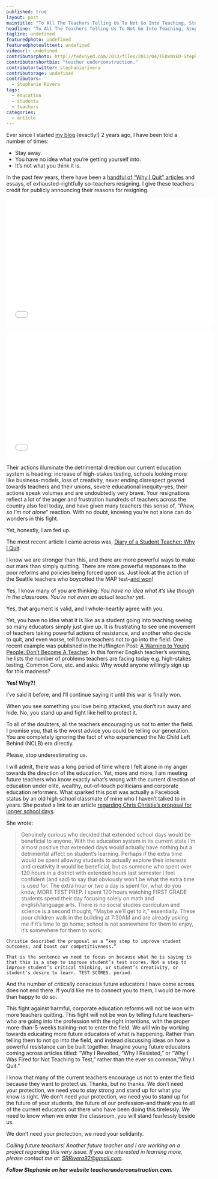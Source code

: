 ```yaml
---
published: true
layout: post
maintitle: "To All The Teachers Telling Us To Not Go Into Teaching, Stop. - {Young}ist"
headline: "To All The Teachers Telling Us To Not Go Into Teaching, Stop."
tagline: undefined
featuredphoto: undefined
featuredphotoalttext: undefined
videourl: undefined
contributorphoto: http://tedxnyed.com/2013/files/2013/04/TEDxNYED-Steph-Rivera-1.jpg
contributorshortbio: "teacher underconstruction."
contributortwitter: stephanierivera
contributorage: undefined
contributors: 
  - Stephanie Rivera
tags: 
  - education
  - students
  - teachers
categories: 
  - article
---
```

Ever since I started [my blog](http://teacherunderconstruction.com/) (exactly!) 2 years ago, I have been told a number of times:

- Stay away.
- You have no idea what you’re getting yourself into.
- It’s not what you think it is.


In the past few years, there have been a [handful of “Why I Quit” articles](http://teacherunderconstruction.com/2013/05/26/updated-list-of-public-teacher-resignations/) and essays, of exhausted–rightfully so–teachers resigning. I give these teachers credit for publicly announcing their reasons for resigning.

<p>
<iframe width="551" height="340" src="//www.youtube.com/embed/uH9vxq1iJVM" frameborder="0" allowfullscreen></iframe>
</p>

<p>
<iframe width="551" height="340" src="//www.youtube.com/embed/sBSgchJe2Z0" frameborder="0" allowfullscreen></iframe>
</p>

Their actions illuminate the detrimental direction our current education system is heading: increase of high-stakes testing, schools looking more like business-models, loss of creativity, never ending disrespect geared towards teachers and their unions, severe educational inequity–yes, their actions speak volumes and are undoubtedly very brave. Your resignations reflect a lot of the anger and frustration hundreds of teachers across the country also feel today, and have given many teachers this sense of, “*Phew, so I’m not alone*” reaction. With no doubt, knowing you’re not alone can do wonders in this fight.

Yet, honestly, I am fed up.

The most recent article I came across was, [Diary of a Student Teacher: Why I Quit](http://www.huffingtonpost.com/matt-bieber/diary-of-a-student-teache_2_b_4500173.html).

I know we are stronger than this, and there are more powerful ways to make our mark than simply quitting. There are more powerful responses to the poor reforms and policies being forced upon us. Just look at the action of the Seattle teachers who boycotted the MAP test–[and won](http://www.washingtonpost.com/blogs/answer-sheet/wp/2013/05/16/seattle-teachers-boycotting-test-score-a-victory/)!

Yes, I know many of you are thinking: *You have no idea what it’s like though in the classroom. You’re not even an actual teacher yet.*

Yes, that argument is valid, and I whole-heartily agree with you.

Yet, you have no idea what it is like as a student going into teaching seeing so many educators simply just give up. It is frustrating to see one movement of teachers taking powerful actions of resistance, and another who decide to quit, and even worse, tell future teachers not to go into the field. One recent example was published in the Huffington Post: [A Warning to Young People: Don’t Become A Teacher](http://www.huffingtonpost.com/randy-turner/a-warning-to-young-people_b_3033304.html). In this former English teacher’s warning, he lists the number of problems teachers are facing today e.g. high-stakes testing, Common Core, etc. and asks: Why would anyone willingly sign up for this madness?

**Yes! Why?!**

I’ve said it before, and I’ll continue saying it until this war is finally won.

When you see something you love being attacked, you don’t run away and hide. No, you stand up and fight like hell to protect it.

To all of the doubters, all the teachers encouraging us not to enter the field. I promise you, that is the worst advice you could be telling our generation. You are completely ignoring the fact of who experienced the No Child Left Behind (NCLB) era directly.

Please, stop underestimating us.

I will admit, there was a long period of time where I felt alone in my anger towards the direction of the education. Yet, more and more, I am meeting future teachers who know exactly what’s wrong with the current direction of education under elite, wealthy, out-of-touch politicians and corporate education reformers. What sparked this post was actually a Facebook status by an old high school classmate of mine who I haven’t talked to in years. She posted a link to an article [regarding Chris Christie’s proposal for longer school days](http://nbcpolitics.nbcnews.com/_news/2014/01/14/22298367-scandal-plagued-chris-christie-proposes-longer-school-day?lite).

She wrote:

> Genuinely curious who decided that extended school days would be beneficial to anyone. With the education system in its current state I’m almost positive that extended days would actually have nothing but a detrimental affect on student’s learning. Perhaps if the extra time would be spent allowing students to actually explore their interests and creativity it would be beneficial, but as someone who spent over 120 hours in a district with extended hours last semester I feel confident (and sad) to say that obviously won’t be what the extra time is used for. The extra hour or two a day is spent for, what do you know, MORE TEST PREP. I spent 120 hours watching FIRST GRADE students spend their day focusing solely on math and english/language arts. There is no social studies curriculum and science is a second thought, “Maybe we’ll get to it,” essentially. These poor children walk in the building at 7:30AM and are already asking me if it’s time to go home; school is not somewhere for them to enjoy, it’s somewhere for them to work.

	Christie described the proposal as a “key step to improve student outcomes, and boost our competitiveness.”

	That is the sentence we need to focus on because what he is saying is that this is a step to improve student’s test scores. Not a step to improve student’s critical thinking, or student’s creativity, or student’s desire to learn. TEST SCORES. period.

And the number of critically conscious future educators I have come across does not end there. If you’d like me to connect you to them, I would be more than happy to do so.

This fight against harmful, corporate education reforms will not be won with more teachers quitting. This fight will not be won by telling future teachers–who are going into the profession with  the right intentions, with the proper more-than-5-weeks training–not to enter the field. We will win by working towards educating more future educators of what is happening. Rather than telling them to not go into the field, and instead discussing ideas on how a powerful resistance can be built together. Imagine young future educators coming across articles titled: “Why I Revolted, “Why I Resisted,” or “Why I Was Fired for Not Teaching to Test,” rather than the ever so common,”Why I Quit.”

I know that many of the current teachers encourage us not to enter the field because they want to protect us. Thanks, but no thanks. We don’t need your protection, we need you to stay strong and stand up for what you know is right. We don’t need your protection, we need you to stand up for the future of your students, the future of our profession–and thank you to all of the current educators out there who have been doing this tirelessly. We need to know when we enter the classroom, you will stand fearlessly beside us.

We don’t need your protection, we need your solidarity.

*Calling future teachers!*
*Another future teacher and I are working on a project regarding this very issue. If you are interested in learning more, please contact me at: SRRivera92@gmail.com.*

***Follow Stephanie on her website teacherunderconstruction.com.***

